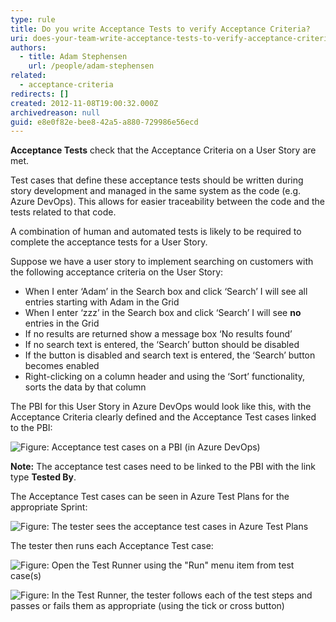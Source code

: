 ```yaml
---
type: rule
title: Do you write Acceptance Tests to verify Acceptance Criteria?
uri: does-your-team-write-acceptance-tests-to-verify-acceptance-criteria
authors:
  - title: Adam Stephensen
    url: /people/adam-stephensen
related:
  - acceptance-criteria
redirects: []
created: 2012-11-08T19:00:32.000Z
archivedreason: null
guid: e8e0f82e-bee8-42a5-a880-729986e56ecd
---
```

**Acceptance Tests** check that the Acceptance Criteria on a User Story are met. 

Test cases that define these acceptance tests should be written during story development and managed in the same system as the code (e.g. Azure DevOps). This allows for easier traceability between the code and the tests related to that code.

A combination of human and automated tests is likely to be required to complete the acceptance tests for a User Story.

<!--endintro-->

Suppose we have a user story to implement searching on customers with the following acceptance criteria on the User Story:

* When I enter ‘Adam’ in the Search box and click ‘Search’ I will see all entries starting with Adam in the Grid   
* When I enter ‘zzz’ in the Search box and click ‘Search’ I will see **no** entries in the Grid   
* If no results are returned show a message box ‘No results found’   
* If no search text is entered, the ‘Search’ button should be disabled   
* If the button is disabled and search text is entered, the ‘Search’ button becomes enabled   
* Right-clicking on a column header and using the ‘Sort’ functionality, sorts the data by that column

The PBI for this User Story in Azure DevOps would look like this, with the Acceptance Criteria clearly defined and the Acceptance Test cases linked to the PBI:

![Figure: Acceptance test cases on a PBI (in Azure DevOps)](acceptance-tests.jpg)

**Note:** The acceptance test cases need to be linked to the PBI with the link type **Tested By**.

The Acceptance Test cases can be seen in Azure Test Plans for the appropriate Sprint:

![Figure: The tester sees the acceptance test cases in Azure Test Plans](acceptance-tests-test-plan.jpg)

The tester then runs each Acceptance Test case:

![Figure: Open the Test Runner using the "Run" menu item from test case(s)](acceptance-tests-run.jpg)

![Figure: In the Test Runner, the tester follows each of the test steps and passes or fails them as appropriate (using the tick or cross button)
](acceptance-tests-run-steps.jpg)
